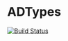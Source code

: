 # ADTypes

[![Build Status](https://github.com/Vaibhavdixit02/ADTypes.jl/actions/workflows/CI.yml/badge.svg?branch=main)](https://github.com/Vaibhavdixit02/ADTypes.jl/actions/workflows/CI.yml?query=branch%3Amain)
